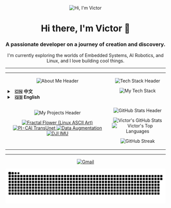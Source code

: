 <p align="center">
  <img src="https://i.imgur.com/gCe0T25.gif" alt="Hi, I'm Victor">
</p>

<div align="center">
  <h1>Hi there, I'm Victor 👋</h1>
  <h3>A passionate developer on a journey of creation and discovery.</h3>
  <p>I'm currently exploring the worlds of Embedded Systems, AI Robotics, and Linux, and I love building cool things.</p>
</div>

---

<table>
<tr>
<td valign="top" width="65%">

<p align="center">
  <img src="https://img.shields.io/badge/-🚀%20About%20Me%20%2F%20关于我-000000?style=for-the-badge&logo=About.me&logoColor=magenta" alt="About Me Header"/>
</p>

<details>
<summary><strong>&nbsp; 🇨🇳 中文</strong></summary>
<p align="left">
  &nbsp; - 🔭 我目前正致力于：<b>双足轮腿机器人步态算法、嵌入式+AI 机器人系统、边缘计算物联网(IoT)</b>，以及在低功耗、低成本平台上的硬件解决方案。<br>
  &nbsp; - 🌱 我正在深入学习：更高级的<b>机器人路径规划算法</b>与复杂的<b>物联网控制方案</b> (如 Mesh 组网+WIFI)。<br>
  &nbsp; - 👯 我期望能在<b>智能机器人系统、嵌入式物联网</b>或<b>计算机视觉</b>相关的开源项目中进行协作。<br>
  &nbsp; - 🤔 我在为<b>无人驾驶系统寻找最优路径规划方案</b>和<b>实现高可靠性的多设备无线组网通信</b>方面，希望能获得一些帮助与交流。<br>
  &nbsp; - 💬 欢迎与我交流任何关于<b>STM32嵌入式开发、ROS2机器人系统、OpenMV/OpenCV嵌入式视觉应用</b>或<b>CAN/IIC/蓝牙</b>等通信协议的问题。<br>
  &nbsp; - 📫 如何联系我: <b>102450592zzy@gmail.com</b>
</p>
</details>

<details>
<summary><strong>&nbsp; 🇬🇧 English</strong></summary>
<p align="left">
  &nbsp; - 🔭 I’m currently working on: <b>Gait algorithms for bipedal wheeled robots, Embedded+AI Robotics systems, Edge Computing & IoT</b>, and hardware solutions for low-power, low-cost platforms.<br>
  &nbsp; - 🌱 I’m currently learning: More advanced <b>robot path planning algorithms</b> & complex <b>IoT control schemes</b> (like Mesh networking + WIFI).<br>
  &nbsp; - 👯 I’m looking to collaborate on open-source projects related to <b>intelligent robot systems, embedded IoT, or computer vision</b>.<br>
  &nbsp; - 🤔 I’m looking for help with: Finding optimal <b>path planning solutions for autonomous driving systems</b> and implementing highly reliable <b>multi-device wireless network communications</b>.<br>
  &nbsp; - 💬 Ask me about: <b>STM32 embedded development, ROS2 robot systems, OpenMV/OpenCV embedded vision applications</b>, or communication protocols like <b>CAN/IIC/Bluetooth</b>.<br>
  &nbsp; - 📫 How to reach me: <b>102450592zzy@gmail.com</b>
</p>
</details>
<br>

<p align="center">
  <img src="https://img.shields.io/badge/-✨%20My%20Projects%20%2F%20我的项目-000000?style=for-the-badge&logo=GitHub&logoColor=cyan" alt="My Projects Header"/>
</p>

<p align="center">
  <a href="https://github.com/12sqawdwq/fractal_flower" target="_blank">
    <img src="https://github-readme-stats.vercel.app/api/pin/?username=12sqawdwq&repo=fractal_flower&theme=synthwave&description_lines_count=2" alt="Fractal Flower (Linux ASCII Art)" />
  </a>
  <a href="https://github.com/12sqawdwq/PI-CAI_TransUnet" target="_blank">
    <img src="https://github-readme-stats.vercel.app/api/pin/?username=12sqawdwq&repo=PI-CAI_TransUnet&theme=synthwave&description_lines_count=2" alt="PI-CAI TransUnet" />
  </a>
  <a href="https://github.com/12sqawdwq/Augmentation" target="_blank">
    <img src="https://github-readme-stats.vercel.app/api/pin/?username=12sqawdwq&repo=Augmentation&theme=synthwave&description_lines_count=2" alt="Data Augmentation" />
  </a>
  <a href="https://github.com/12sqawdwq/DJI-dev-board-c-imu" target="_blank">
    <img src="https://github-readme-stats.vercel.app/api/pin/?username=12sqawdwq&repo=DJI-dev-board-c-imu&theme=synthwave&description_lines_count=2" alt="DJI IMU" />
  </a>
</p>

</td>
<td valign="top" width="35%">

<p align="center">
  <img src="https://img.shields.io/badge/-🛠️%20Tech%20Stack-000000?style=for-the-badge&logo=Power-Automate&logoColor=lime" alt="Tech Stack Header"/>
</p>

<p align="center">
  <img src="https://skillicons.dev/icons?i=c,cpp,python,linux,ros,qt,js,react,nodejs,docker,git,vscode&perline=4&theme=dark" alt="My Tech Stack"/>
</p>
<br>

<p align="center">
  <img src="https://img.shields.io/badge/-📊%20GitHub%20Stats-000000?style=for-the-badge&logo=GitHub-Actions&logoColor=yellow" alt="GitHub Stats Header"/>
</p>

<p align="center">
  <img src="https://github-readme-stats.vercel.app/api?username=12sqawdwq&show_icons=true&theme=synthwave&icon_color=79ff97&hide_border=true&count_private=true&rank_icon=github" alt="Victor's GitHub Stats" />
  <img src="https://github-readme-stats.vercel.app/api/top-langs/?username=12sqawdwq&layout=compact&theme=synthwave&hide_border=true&langs_count=8" alt="Victor's Top Languages" />
</p>
<p align="center">
  <img src="https://github-readme-streak-stats.herokuapp.com?user=12sqawdwq&theme=synthwave&hide_border=true" alt="GitHub Streak" />
</p>

</td>
</tr>
</table>

---

<p align="center">
  <a href="mailto:102450592zzy@gmail.com">
    <img src="https://img.shields.io/badge/Gmail-D14836?style=for-the-badge&logo=gmail&logoColor=white" alt="Gmail"/>
  </a>
</p>
<p align="center">
  <img src="https://raw.githubusercontent.com/12sqawdwq/12sqawdwq/main/dist/github-contribution-grid-snake-dark.svg?palette=github-dark" alt="contribution snake" />
</p>
